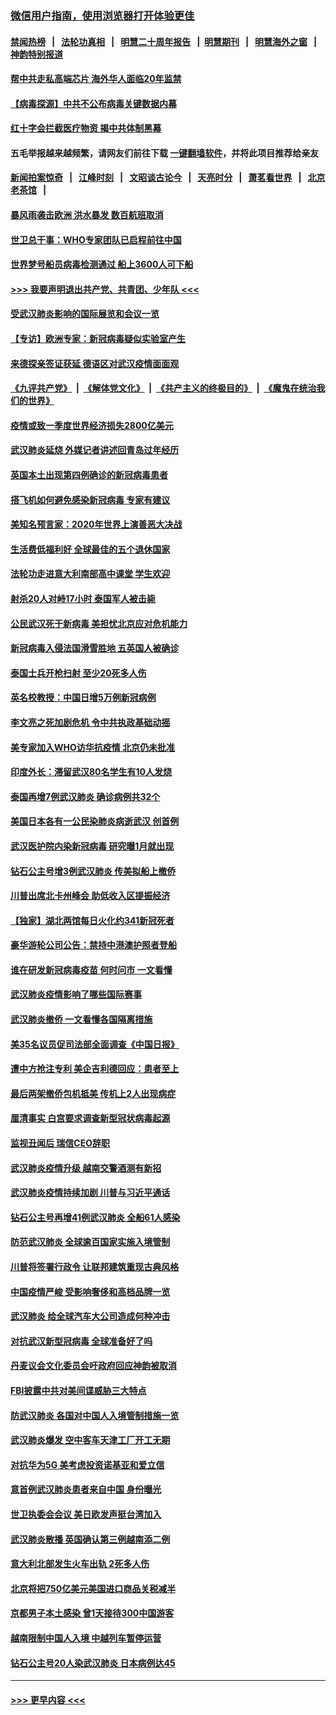 ### [微信用户指南，使用浏览器打开体验更佳](https://github.com/gfw-breaker/banned-news1/blob/master/indexes/wechat-guide.md?t=0)
#### [禁闻热榜](热点新闻.md?t=0)  &nbsp;&nbsp;|&nbsp;&nbsp; [法轮功真相](https://github.com/gfw-breaker/truth/blob/master/README.md?t=0) &nbsp;&nbsp;|&nbsp;&nbsp; [明慧二十周年报告](https://github.com/gfw-breaker/mh-reports/blob/master/README.md?t=0) &nbsp;&nbsp;|&nbsp;&nbsp;[明慧期刊](https://github.com/gfw-breaker/mh-qikan) &nbsp;&nbsp;|&nbsp;&nbsp; [明慧海外之窗](https://github.com/gfw-breaker/mh-news/blob/master/README.md?t=0) &nbsp;&nbsp;|&nbsp;&nbsp; [神韵特别报道](https://github.com/gfw-breaker/mh-news/blob/master/shenyun.md?t=0)
#### [帮中共走私高端芯片 海外华人面临20年监禁](../pages/nsc418/n11855016.md?t=02101333) 
#### [【病毒探源】中共不公布病毒关键数据内幕](../pages/nsc418/n11856584.md?t=02101333) 
#### [红十字会拦截医疗物资 揭中共体制黑幕](../pages/nsc418/n11856750.md?t=02101333) 
#### 五毛举报越来越频繁，请网友们前往下载 [一键翻墙软件](https://github.com/gfw-breaker/ssr-accounts)，并将此项目推荐给亲友
#### [新闻拍案惊奇](https://github.com/gfw-breaker/banned-news1/blob/master/pages/link4.md) &nbsp;&nbsp;|&nbsp;&nbsp; [江峰时刻](https://github.com/gfw-breaker/banned-news1/blob/master/pages/link4.md) &nbsp;&nbsp;|&nbsp;&nbsp; [文昭谈古论今](https://github.com/gfw-breaker/banned-news1/blob/master/pages/link4.md) &nbsp;&nbsp;|&nbsp;&nbsp; [天亮时分](https://github.com/gfw-breaker/banned-news1/blob/master/pages/link4.md) &nbsp;&nbsp;|&nbsp;&nbsp; [萧茗看世界](https://github.com/gfw-breaker/banned-news1/blob/master/pages/link4.md) &nbsp;&nbsp;|&nbsp;&nbsp; [北京老茶馆](https://github.com/gfw-breaker/banned-news1/blob/master/pages/link4.md) &nbsp;&nbsp;|&nbsp;&nbsp; 
#### [暴风雨袭击欧洲 洪水暴发 数百航班取消](../pages/nsc418/n11856453.md?t=02101333) 
#### [世卫总干事：WHO专家团队已启程前往中国](../pages/nsc418/n11856612.md?t=02101333) 
#### [世界梦号船员病毒检测通过 船上3600人可下船](../pages/nsc418/n11856520.md?t=02101333) 
#### [>>> 我要声明退出共产党、共青团、少年队 <<<](https://github.com/begood0513/goodnews/blob/master/quit/letter.md) 
#### [受武汉肺炎影响的国际展览和会议一览](../pages/nsc418/n11856420.md?t=02101333) 
#### [【专访】欧洲专家：新冠病毒疑似实验室产生](../pages/nsc418/n11856378.md?t=02101333) 
#### [来德探亲签证获延 德语区对武汉疫情面面观](../pages/nsc418/n11856283.md?t=02101333) 
#### [《九评共产党》](https://github.com/begood0513/9ping.md/blob/master/README.md) &nbsp;|&nbsp; [《解体党文化》](../../../../jtdwh.md/blob/master/README.md)  &nbsp;|&nbsp; [《共产主义的终极目的》](../../../../gczydzjmd.md/blob/master/README.md) &nbsp;|&nbsp; [《魔鬼在统治我们的世界》](../../../../mgztzwmdsj.md/blob/master/README.md) 
#### [疫情或致一季度世界经济损失2800亿美元](../pages/nsc418/n11855639.md?t=02101333) 
#### [武汉肺炎延烧 外媒记者讲述回青岛过年经历](../pages/nsc418/n11856159.md?t=02101333) 
#### [英国本土出现第四例确诊的新冠病毒患者](../pages/nsc418/n11855930.md?t=02101333) 
#### [搭飞机如何避免感染新冠病毒 专家有建议](../pages/nsc418/n11853427.md?t=02101333) 
#### [美知名预言家：2020年世界上演善恶大决战](../pages/nsc418/n11855418.md?t=02101333) 
#### [生活费低福利好 全球最佳的五个退休国家](../pages/nsc418/n11848347.md?t=02101333) 
#### [法轮功走进意大利南部高中课堂 学生欢迎](../pages/nsc418/n11853859.md?t=02101333) 
#### [射杀20人对峙17小时 泰国军人被击毙](../pages/nsc418/n11854869.md?t=02101333) 
#### [公民武汉死于新病毒 美担忧北京应对危机能力](../pages/nsc418/n11854331.md?t=02101333) 
#### [新冠病毒入侵法国滑雪胜地 五英国人被确诊](../pages/nsc418/n11854307.md?t=02101333) 
#### [泰国士兵开枪扫射 至少20死多人伤](../pages/nsc418/n11854276.md?t=02101333) 
#### [英名校教授：中国日增5万例新冠病例](../pages/nsc418/n11854174.md?t=02101333) 
#### [李文亮之死加剧危机 令中共执政基础动摇](../pages/nsc418/n11854003.md?t=02101333) 
#### [美专家加入WHO访华抗疫情 北京仍未批准](../pages/nsc418/n11854043.md?t=02101333) 
#### [印度外长：滞留武汉80名学生有10人发烧](../pages/nsc418/n11853821.md?t=02101333) 
#### [泰国再增7例武汉肺炎 确诊病例共32个](../pages/nsc418/n11853808.md?t=02101333) 
#### [美国日本各有一公民染肺炎病逝武汉 创首例](../pages/nsc418/n11853509.md?t=02101333) 
#### [武汉医护院内染新冠病毒 研究曝1月就出现](../pages/nsc418/n11852928.md?t=02101333) 
#### [钻石公主号增3例武汉肺炎 传美拟船上撤侨](../pages/nsc418/n11853240.md?t=02101333) 
#### [川普出席北卡州峰会 助低收入区提振经济](../pages/nsc418/n11853232.md?t=02101333) 
#### [【独家】湖北两馆每日火化约341新冠死者](../pages/nsc418/n11845444.md?t=02101333) 
#### [豪华游轮公司公告：禁持中港澳护照者登船](../pages/nsc418/n11852761.md?t=02101333) 
#### [谁在研发新冠病毒疫苗 何时问市 一文看懂](../pages/nsc418/n11852840.md?t=02101333) 
#### [武汉肺炎疫情影响了哪些国际赛事](../pages/nsc418/n11852441.md?t=02101333) 
#### [武汉肺炎撤侨 一文看懂各国隔离措施](../pages/nsc418/n11844216.md?t=02101333) 
#### [美35名议员促司法部全面调查《中国日报》](../pages/nsc418/n11852435.md?t=02101333) 
#### [遭中方抢注专利 美企吉利德回应：患者至上](../pages/nsc418/n11852037.md?t=02101333) 
#### [最后两架撤侨包机抵美 传机上2人出现病症](../pages/nsc418/n11852173.md?t=02101333) 
#### [厘清事实 白宫要求调查新型冠状病毒起源](../pages/nsc418/n11852106.md?t=02101333) 
#### [监视丑闻后 瑞信CEO辞职](../pages/nsc418/n11852127.md?t=02101333) 
#### [武汉肺炎疫情升级 越南交警酒测有新招](../pages/nsc418/n11851632.md?t=02101333) 
#### [武汉肺炎疫情持续加剧 川普与习近平通话](../pages/nsc418/n11851613.md?t=02101333) 
#### [钻石公主号再增41例武汉肺炎 全船61人感染](../pages/nsc418/n11850401.md?t=02101333) 
#### [防范武汉肺炎 全球逾百国家实施入境管制](../pages/nsc418/n11850557.md?t=02101333) 
#### [川普将签署行政令 让联邦建筑重现古典风格](../pages/nsc418/n11850654.md?t=02101333) 
#### [中国疫情严峻 受影响奢侈和高档品牌一览](../pages/nsc418/n11850319.md?t=02101333) 
#### [武汉肺炎 给全球汽车大公司造成何种冲击](../pages/nsc418/n11850056.md?t=02101333) 
#### [对抗武汉新型冠病毒 全球准备好了吗](../pages/nsc418/n11850142.md?t=02101333) 
#### [丹麦议会文化委员会吁政府回应神韵被取消](../pages/nsc418/n11849312.md?t=02101333) 
#### [FBI披露中共对美间谍威胁三大特点](../pages/nsc418/n11849700.md?t=02101333) 
#### [防武汉肺炎 各国对中国人入境管制措施一览](../pages/nsc418/n11838726.md?t=02101333) 
#### [武汉肺炎爆发 空中客车天津工厂开工无期](../pages/nsc418/n11849634.md?t=02101333) 
#### [对抗华为5G 美考虑投资诺基亚和爱立信](../pages/nsc418/n11849510.md?t=02101333) 
#### [意首例武汉肺炎患者来自中国 身份曝光](../pages/nsc418/n11849454.md?t=02101333) 
#### [世卫执委会会议 美日欧发声挺台湾加入](../pages/nsc418/n11849433.md?t=02101333) 
#### [武汉肺炎散播 英国确认第三例越南添二例](../pages/nsc418/n11849439.md?t=02101333) 
#### [意大利北部发生火车出轨 2死多人伤](../pages/nsc418/n11848999.md?t=02101333) 
#### [北京将把750亿美元美国进口商品关税减半](../pages/nsc418/n11848896.md?t=02101333) 
#### [京都男子本土感染 曾1天接待300中国游客](../pages/nsc418/n11848641.md?t=02101333) 
#### [越南限制中国人入境 中越列车暂停运营](../pages/nsc418/n11847844.md?t=02101333) 
#### [钻石公主号20人染武汉肺炎 日本病例达45](../pages/nsc418/n11847823.md?t=02101333) 

----
#### [ >>> 更早内容 <<< ](../indexes/nsc418-earlier.md)
